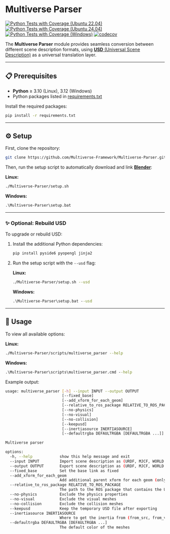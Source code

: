 # Multiverse Parser

[![Python Tests with Coverage (Ubuntu 22.04)](https://github.com/Multiverse-Framework/Multiverse-Parser/actions/workflows/ubuntu-22.04.yml/badge.svg)](https://github.com/Multiverse-Framework/Multiverse-Parser/actions/workflows/ubuntu-22.04.yml)
[![Python Tests with Coverage  (Ubuntu 24.04)](https://github.com/Multiverse-Framework/Multiverse-Parser/actions/workflows/ubuntu-24.04.yml/badge.svg)](https://github.com/Multiverse-Framework/Multiverse-Parser/actions/workflows/ubuntu-24.04.yml)
[![Python Tests with Coverage (Windows)](https://github.com/Multiverse-Framework/Multiverse-Parser/actions/workflows/windows.yml/badge.svg)](https://github.com/Multiverse-Framework/Multiverse-Parser/actions/workflows/windows.yml)
[![codecov](https://codecov.io/gh/Multiverse-Framework/Multiverse-Parser/graph/badge.svg?token=QYFC2RFVLG)](https://codecov.io/gh/Multiverse-Framework/Multiverse-Parser)

The **Multiverse Parser** module provides seamless conversion between different scene description formats, using [**USD** (Universal Scene Description)](https://openusd.org/release/index.html) as a universal translation layer.

---

## 📋 Prerequisites

- **Python** ≥ 3.10 (Linux), 3.12 (Windows)
- Python packages listed in [requirements.txt](https://github.com/Multiverse-Framework/Multiverse-Parser/blob/main/requirements.txt)

Install the required packages:

```bash
pip install -r requirements.txt
```

---

## ⚙️ Setup

First, clone the repository:

```bash
git clone https://github.com/Multiverse-Framework/Multiverse-Parser.git --depth 1
```

Then, run the setup script to automatically download and link [**Blender**](https://www.blender.org/):

**Linux:**
```bash
./Multiverse-Parser/setup.sh
```

**Windows:**
```bat
.\Multiverse-Parser\setup.bat
```

---

### ✨ Optional: Rebuild USD

To upgrade or rebuild USD:

1. Install the additional Python dependencies:

    ```bash
    pip install pyside6 pyopengl jinja2
    ```

2. Run the setup script with the `--usd` flag:

    **Linux:**
    ```bash
    ./Multiverse-Parser/setup.sh --usd
    ```

    **Windows:**
    ```bat
    .\Multiverse-Parser\setup.bat --usd
    ```

---

## 🚀 Usage

To view all available options:

**Linux:**

```bash
./Multiverse-Parser/scripts/multiverse_parser --help
```

**Windows:**

```bat
.\Multiverse-Parser\scripts\multiverse_parser.cmd --help
```

Example output:

```bash
usage: multiverse_parser [-h] --input INPUT --output OUTPUT 
                         [--fixed_base] 
                         [--add_xform_for_each_geom] 
                         [--relative_to_ros_package RELATIVE_TO_ROS_PACKAGE] 
                         [--no-physics] 
                         [--no-visual] 
                         [--no-collision] 
                         [--keepusd] 
                         [--inertiasource INERTIASOURCE]
                         [--defaultrgba DEFAULTRGBA [DEFAULTRGBA ...]]

Multiverse parser

options:
  -h, --help            show this help message and exit
  --input INPUT         Import scene description as (URDF, MJCF, WORLD or USD)
  --output OUTPUT       Export scene description as (URDF, MJCF, WORLD or USD)
  --fixed_base          Set the base link as fixed
  --add_xform_for_each_geom
                        Add additional parent xform for each geom (only for input USD)
  --relative_to_ros_package RELATIVE_TO_ROS_PACKAGE
                        The path to the ROS package that contains the URDF file (only for output URDF)
  --no-physics          Exclude the physics properties
  --no-visual           Exclude the visual meshes
  --no-collision        Exclude the collision meshes
  --keepusd             Keep the temporary USD file after exporting
  --inertiasource INERTIASOURCE
                        Where to get the inertia from (from_src, from_visual_mesh or from_collision_mesh)
  --defaultrgba DEFAULTRGBA [DEFAULTRGBA ...]
                        The default color of the meshes
```
